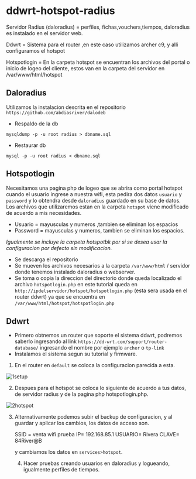 # ddwrt-hotspot-radius
Servidor Radius (daloradius) = perfiles, fichas,vouchers,tiempos, daloradius es instalado en el servidor web.

Ddwrt = Sistema para el router ,en este caso utilizamos archer c9, y alli configuramos el hotspot

Hotspotlogin = En la carpeta hotspot se encuentran los archivos del portal o inicio de logeo del cliente, estos van en la carpeta del servidor en /var/www/html/hotspot

## Daloradius
Utilizamos la instalacion descrita en el repositorio `https://github.com/abdiasriver/dalodeb`

- Respaldo de la db
```
mysqldump -p -u root radius > dbname.sql
```
- Restaurar db
```
mysql -p -u root radius < dbname.sql
```

## Hotspotlogin
Necesitamos una pagina php de logeo que se abrira como portal  hotspot cuando el usuario ingrese a nuestra wifi, esta pedira dos datos `usuario` y `password` y lo obtendra desde `daloradius` guardado en su base de datos.
Los archivos que utilizaremos estan en la carpeta `hotspot` viene modificado de acuerdo a mis necesidades.
- Usuario = mayusculas y numeros ,tambien se eliminan los espacios
- Password = mayusculas y numeros, tambien se eliminan los espacios.

_Igualmente se incluye la carpeta hotspotbk por si se desea usar la configuracion por defecto sin modificacion._

- Se descarga el repositorio
- Se mueven los archivos necesarios a la carpeta `/var/www/html` / servidor donde tenemos instalado daloradius o webserver.
- Se toma o copia la direccion del directorio donde queda localizado el archivo `hotspotlogin.php` en este tutorial queda en 
`http://ipdelservidor/hotspot/hotspotlogin.php` (esta sera usada en el router ddwrt)  ya que se encuentra en `/var/www/html/hotspot/hotspotlogin.php` 

## Ddwrt

- Primero obtnemos un router que soporte el sistema ddwrt, podremos saberlo ingresando al link `https://dd-wrt.com/support/router-database/` 
ingresando el nombre por ejemplo `archer` o `tp-link`
- Instalamos el sistema segun su tutorial y firmware.

1. En el router en `default` se coloca la configuracion parecida a esta.

![1setup](https://github.com/abdiasriver/ddwrt-hotspot-radius/assets/13319563/531cdc93-75d2-49d4-bed9-59719f4df5e4)

2. Despues para el hotspot se coloca lo siguiente de acuerdo a tus datos, de servidor radius y de la pagina php hotspotlogin.php.

![2hotspot](https://github.com/abdiasriver/ddwrt-hotspot-radius/assets/13319563/5b6fa918-e9e6-4390-ae60-47c3208dc158)

3. Alternativamente podemos subir el backup de configuracion, y al guardar y aplicar los cambios, los datos de acceso son.

   SSID = venta wifi prueba
   IP= 192.168.85.1
   USUARIO= Rivera
   CLAVE= 84River@B

   y cambiamos los datos en `services>hotspot`.

   4. Hacer pruebas creando usuarios en daloradius y logueando, igualmente perfiles de tiempos.
